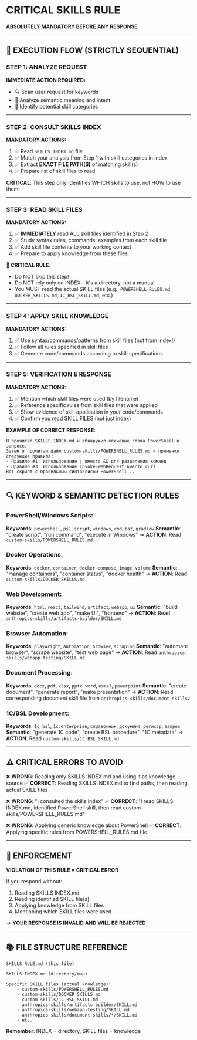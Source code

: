 # CRITICAL SKILLS RULE

**ABSOLUTELY MANDATORY BEFORE ANY RESPONSE**

---

## 🎯 EXECUTION FLOW (STRICTLY SEQUENTIAL)

### STEP 1: ANALYZE REQUEST
**IMMEDIATE ACTION REQUIRED:**
- 🔍 Scan user request for keywords
- 🧠 Analyze semantic meaning and intent
- 📝 Identify potential skill categories

---

### STEP 2: CONSULT SKILLS INDEX
**MANDATORY ACTIONS:**
1. ✅ Read `SKILLS INDEX.md` file
2. ✅ Match your analysis from Step 1 with skill categories in index
3. ✅ Extract **EXACT FILE PATH(S)** of matching skill(s)
4. ✅ Prepare list of skill files to read

**CRITICAL**: This step only identifies WHICH skills to use, not HOW to use them!

---

### STEP 3: READ SKILL FILES
**MANDATORY ACTIONS:**
1. ✅ **IMMEDIATELY** read ALL skill files identified in Step 2
2. ✅ Study syntax rules, commands, examples from each skill file
3. ✅ Add skill file contents to your working context
4. ✅ Prepare to apply knowledge from these files

**🚨 CRITICAL RULE**: 
- Do NOT skip this step!
- Do NOT rely only on INDEX - it's a directory, not a manual
- You MUST read the actual SKILL files (e.g., `POWERSHELL_RULES.md`, `DOCKER_SKILLS.md`, `1C_BSL_SKILL.md`, etc.)

---

### STEP 4: APPLY SKILL KNOWLEDGE
**MANDATORY ACTIONS:**
1. ✅ Use syntax/commands/patterns from skill files (not from index!)
2. ✅ Follow all rules specified in skill files
3. ✅ Generate code/commands according to skill specifications

---

### STEP 5: VERIFICATION & RESPONSE
**MANDATORY ACTIONS:**
1. ✅ Mention which skill files were used (by filename)
2. ✅ Reference specific rules from skill files that were applied
3. ✅ Show evidence of skill application in your code/commands
4. ✅ Confirm you read SKILL FILES (not just index)

**EXAMPLE OF CORRECT RESPONSE:**
```
Я прочитал SKILLS INDEX.md и обнаружил ключевые слова PowerShell в запросе.
Затем я прочитал файл custom-skills/POWERSHELL_RULES.md и применил следующие правила:
- Правило #1: Использование ; вместо && для разделения команд
- Правило #3: Использование Invoke-WebRequest вместо curl
Вот скрипт с правильным синтаксисом PowerShell...
```

---

## 🔍 KEYWORD & SEMANTIC DETECTION RULES

### PowerShell/Windows Scripts:
**Keywords**: `powershell`, `ps1`, `script`, `windows`, `cmd`, `bat`, `gradlew`
**Semantic**: "create script", "run command", "execute in Windows"
→ **ACTION**: Read `custom-skills/POWERSHELL_RULES.md`

### Docker Operations:
**Keywords**: `docker`, `container`, `docker-compose`, `image`, `volume`
**Semantic**: "manage containers", "container status", "docker health"
→ **ACTION**: Read `custom-skills/DOCKER_SKILLS.md`

### Web Development:
**Keywords**: `html`, `react`, `tailwind`, `artifact`, `webapp`, `ui`
**Semantic**: "build website", "create web app", "make UI", "frontend"
→ **ACTION**: Read `anthropics-skills/artifacts-builder/SKILL.md`

### Browser Automation:
**Keywords**: `playwright`, `automation`, `browser`, `scraping`
**Semantic**: "automate browser", "scrape website", "test web page"
→ **ACTION**: Read `anthropics-skills/webapp-testing/SKILL.md`

### Document Processing:
**Keywords**: `docx`, `pdf`, `xlsx`, `pptx`, `word`, `excel`, `powerpoint`
**Semantic**: "create document", "generate report", "make presentation"
→ **ACTION**: Read corresponding document skill file from `anthropics-skills/document-skills/`

### 1C/BSL Development:
**Keywords**: `1с`, `bsl`, `1c:enterprise`, `справочник`, `документ`, `регистр`, `запрос`
**Semantic**: "generate 1C code", "create BSL procedure", "1C metadata"
→ **ACTION**: Read `custom-skills/1C_BSL_SKILL.md`

---

## ⚠️ CRITICAL ERRORS TO AVOID

❌ **WRONG**: Reading only SKILLS INDEX.md and using it as knowledge source
✅ **CORRECT**: Reading SKILLS INDEX.md to find paths, then reading actual SKILL files

❌ **WRONG**: "I consulted the skills index"
✅ **CORRECT**: "I read SKILLS INDEX.md, identified PowerShell skill, then read custom-skills/POWERSHELL_RULES.md"

❌ **WRONG**: Applying generic knowledge about PowerShell
✅ **CORRECT**: Applying specific rules from POWERSHELL_RULES.md file

---

## 🚨 ENFORCEMENT

**VIOLATION OF THIS RULE = CRITICAL ERROR**

If you respond without:
1. Reading SKILLS INDEX.md
2. Reading identified SKILL file(s)
3. Applying knowledge from SKILL files
4. Mentioning which SKILL files were used

→ **YOUR RESPONSE IS INVALID AND WILL BE REJECTED**

---

## 📚 FILE STRUCTURE REFERENCE

```
SKILLS RULE.md (this file)
    ↓
SKILLS INDEX.md (directory/map)
    ↓
Specific SKILL files (actual knowledge):
    - custom-skills/POWERSHELL_RULES.md
    - custom-skills/DOCKER_SKILLS.md
    - custom-skills/1C_BSL_SKILL.md
    - anthropics-skills/artifacts-builder/SKILL.md
    - anthropics-skills/webapp-testing/SKILL.md
    - anthropics-skills/document-skills/*/SKILL.md
    - etc.
```

**Remember**: INDEX = directory, SKILL files = knowledge

